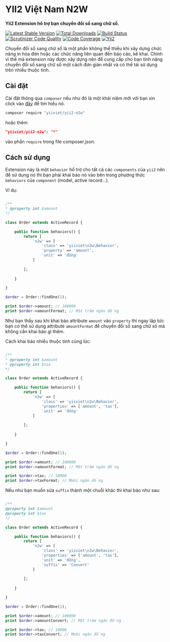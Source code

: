# YII2 Việt Nam N2W
**Yii2 Extension hổ trợ bạn chuyển đổi số sang chữ số.**

[![Latest Stable Version](https://poser.pugx.org/yiiviet/yii2-n2w/v/stable)](https://packagist.org/packages/yiiviet/yii2-n2w)
[![Total Downloads](https://poser.pugx.org/yiiviet/yii2-n2w/downloads)](https://packagist.org/packages/yiiviet/yii2-n2w)
[![Build Status](https://travis-ci.org/yiiviet/yii2-n2w.svg?branch=master)](https://travis-ci.org/yiiviet/yii2-n2w)
[![Scrutinizer Code Quality](https://scrutinizer-ci.com/g/yiiviet/yii2-n2w/badges/quality-score.png?b=master)](https://scrutinizer-ci.com/g/yiiviet/yii2-n2w/?branch=master)
[![Code Coverage](https://scrutinizer-ci.com/g/yiiviet/yii2-n2w/badges/coverage.png?b=master)](https://scrutinizer-ci.com/g/yiiviet/yii2-n2w/?branch=master)
[![Yii2](https://img.shields.io/badge/Powered_by-Yii_Framework-green.svg?style=flat)](http://www.yiiframework.com/)

Chuyển đổi số sang chữ số là một phần không thể thiếu khi xây dựng 
chức năng in hóa đơn hoặc các chức năng liên quan đến báo cáo, kê khai. Chính 
vì thế mà extension này được xây dựng nên để cung cấp cho bạn tính năng
chuyển đổi số sang chữ số một cách đơn giản nhất và có thể tái sử dụng
trên nhiều thuộc tính.

## Cài đặt

Cài đặt thông qua `composer` nếu như đó là một khái niệm mới với bạn xin click vào 
[đây](http://getcomposer.org/download/) để tìm hiểu nó.

```sh
composer require "yiiviet/yii2-n2w"
```

hoặc thêm

```json
"yiiviet/yii2-n2w": "*"
```

vào phần `require` trong file composer.json.

## Cách sử dụng

Extension này là một `behavior` hổ trợ cho tất cả các `components` của `yii2`
nên để sử dụng nó thì bạn phải khái báo nó vào bên trong phương thức
`behaviors` của `component` (model, active record...).

Ví dụ:

```php

/**
* @property int $amount
*/

class Order extends ActiveRecord {

    public function behaviors() {
        return [
            'n2w' => [
                'class' => 'yiiviet\n2w\Behavior',
                'property' => 'amount',
                'unit' => 'đồng'
            ]
        
        ];
    
    }

}

$order = Order::findOne(1);

print $order->amount; // 100000
print $order->amountFormat; // Một trăm ngàn đồng

```

Như bạn thấy sau khi khai báo attribute `amount` vào `property` thì ngay
lập tức bạn có thể sử dụng attribute `amountFormat` để chuyển đổi số
sang chữ số mà không cần khai báo gì thêm.


Cách khai báo nhiều thuộc tính cùng lúc:

```php

/**
* @property int $amount
* @property int $tax
*/

class Order extends ActiveRecord {

    public function behaviors() {
        return [
            'n2w' => [
                'class' => 'yiiviet\n2w\Behavior',
                'properties' => ['amount', 'tax'],
                'unit' => 'đồng'
            ]
        
        ];
    
    }

}

$order = Order::findOne(1);

print $order->amount; // 100000
print $order->amountFormat; // Một trăm ngàn đồng

print $order->tax; // 10000
print $order->taxFormat; // Mười ngàn đồng

```

Nếu như bạn muốn sửa `suffix` thành một chuỗi khác thì khai báo như sau:

```php

/**
@property int $amount
@property int $tax
*/

class Order extends ActiveRecord {

    public function behaviors() {
        return [
            'n2w' => [
                'class' => 'yiiviet\n2w\Behavior',
                'properties' => ['amount', 'tax'],
                'unit' => 'đồng',
                'suffix' => 'Convert'
            ]
        
        ];
    
    }

}

$order = Order::findOne(1);

print $order->amount; // 100000
print $order->amountConvert; // Một trăm ngàn đồng

print $order->tax; // 10000
print $order->taxConvert; // Mười ngàn đồng

```
